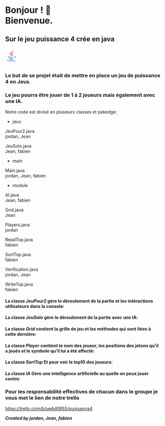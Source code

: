 # Bonjour ! 👋 <br> **Bienvenue**.

## Sur le jeu puissance 4 crée en java <p align="left"> <a href="https://www.java.com" target="_blank" rel="noreferrer"> <img src="https://raw.githubusercontent.com/devicons/devicon/master/icons/java/java-original.svg" alt="java" width="40" height="40"/> </a> </p>
##

### Le but de se projet était de mettre en place un jeu de puissance 4 en Java. <br>

### Le jeu pourra être jouer de 1 à 2 joueurs mais également avec une IA. ###

Notre code est divisé en plusieurs classes et pakedge:

* jeux

JeuPour2.java <br>
jordan, Jean

JeuSolo.java <br>
Jean, fabien

* main

Main.java <br>
jordan, Jean, fabien

* module

AI.java <br>
Jean, fabien 


Grid.java <br>
Jean 


Players.java <br>
jordan 


ReadTop.java <br>
fabien 


SortTop.java <br>
fabien 


Verification.java <br>
jordan, Jean 


WriteTop.java <br>
fabien

#### La classe _JeuPour2_ gère le déroulement de la partie et les intéractions utilisateurs dans la console:
#### La classe _JeuSolo_ gère le déroulement de la partie avec une IA:
#### La classe _Grid_ contient la grille de jeu et les méthodes qui sont liées à cette dernière:
#### La classe _Player_ contient le nom des joueur, les positions des jetons qu'il a joués et le symbole qu'il lui a été affecté:
#### La classe _SortTop_ Et pour voir le top10 des joueurs:
#### La classe _IA_ Gère une intelligence artificielle au quelle on peux jouer contre:



### Pour les responsabilité effectives de chacun dans le groupe je vous met le lien de notre trello ###
https://trello.com/b/ueAd0R55/puissance4


_**Created by jordan, Jean, fabien**_
